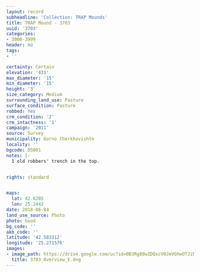 ```yaml
---
layout: record
subheadline: 'Collection: TRAP Mounds'
title: TRAP Mound - 3703
uuid: '3703'
categories:
- 3000-3999
header: no
tags:
- ''

certainty: Certain
elevation: '431'
max_diameter: '15'
min_diameter: '15'
height: '3'
size_category: Medium
surrounding_land_use: Pasture
surface_condition: Pasture
robbed: Yes
crm_condition: '2'
crm_intactness: '1'
campaign: '2011'
source: Survey
municipality: Gorno Cherkhovishte
locality: ''
bgcode: DS001
notes: |-
  1 old robbers' trench in the top.


rights: standard


maps:
  lat: 42.6285
  lon: 25.2442
date: 2018-06-04
land_use_source: Photo
photo: Good
bg_code: ''
akb_code: ''
latitude: '42.583312'
longitude: '25.271576'
images:
- image_path: https://drive.google.com/uc?id=0B3Rg88wZDQscV0JmVGhwOTJiNzA
  title: 3703_Overview_E.dng
---
```


